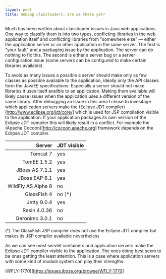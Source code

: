 ```yaml
---
layout: post
title: Webapp classloaders: are we there yet? 
---
```


Much has been written about classloader issues in Java web applications. One way to classify them is into two types, conflicting libraries in the web application itself and conflicting libraries from "somewhere else" — either the application server or an other application in the same server. The first is "your fault" and a packaging issue by the application. The server can do nothing to fix this. The second is either a server bug or a server configuration issue (some servers can be configured to make certain libraries available).

To avoid as many issues a possible a server should make only as few classes as possible available to the application, ideally only the API classes form the JavaEE specifications. Especially a server should not make libraries it uses itself availble to an application. Making them available will likely cause issues when the application uses a different version of the same library. After debugging an issue in this area I chose to invesitage which application servers make the (Eclipse JDT compiler)[http://www.eclipse.org/jdt/core/] which is used for JSP compilation visible to the application. If your application packages its own version of the Eclipse JDT compiler this will likely result in a conflict. For example the (Apache Cocoon)[http://cocoon.apache.org] framework depends on the Eclipse JDT compiler.

| Server             | JDT visible | 
| -----------------: | ----------- |
| Tomcat 7           | yes         |
| TomEE 1.5.2        | yes         |
| JBoss AS 7.1.1     | yes         |
| JBoss EAP 6.1      | yes         |
| WildFly AS Alpha 8 | no          |
| GlassFish 4        | no (*)      |
| Jetty 9.0.4        | yes         |
| Resin 4.0.36       | no          |
| Geronimo 3.0.1     | no          |
 
(*) The GlassFish JSP compiler does not use the Eclipse JDT compiler but makes its JSP compiler available nevertheless

As we can see most servlet containers and application servers make the Eclipse JDT compiler visible to the application. The ones doing best seem to be ones getting the least attention. This is a case where application servers with some kind of module system can play their strengths.

(WFLY-1770)[https://issues.jboss.org/browse/WFLY-1770]

